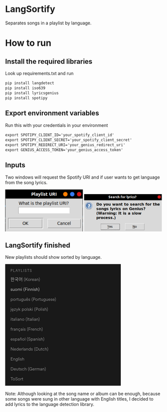 # LangSortify
Separates songs in a playlist by language.

# How to run
## Install the required libraries
Look up requirements.txt and run
```
pip install langdetect
pip install iso639
pip install lyricsgenius
pip install spotipy
```

## Export environment variables
Run this with your credentials in your environment
```
export SPOTIPY_CLIENT_ID='your_spotify_client_id'
export SPOTIPY_CLIENT_SECRET='your_spotify_client_secret'
export SPOTIPY_REDIRECT_URI='your_genius_redirect_uri'
export GENIUS_ACCESS_TOKEN='your_genius_access_token'
```
## Inputs
Two windows will request the Spotify URI and if user wants to get language from the song lyrics.

<img src="/screenshots/spotify_uri.png" alt="Spotify URI window." width="250"/>

<img src="/screenshots/genius_window.png" alt="Genius search window." width="250"/>

## LangSortify finished
New playlists should show sorted by language.

![Sorted playlists.](/screenshots/sorted_playlists.png?raw=true)


Note: Although looking at the song name or album can be enough, because some songs were sung in other language with English titles, I decided to add lyrics to the language detection library.
